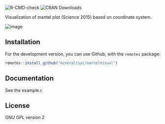 ![R-CMD-check](https://github.com/mantelVisual/mantelVisual/workflows/R-CMD-check/badge.svg)
![CRAN Downloads](https://cranlogs.r-pkg.org/badges/mantelVisual)

Visualization of mantel plot (Science 2015) based on coordinate system.

![image](https://github.com/mineraltsai/mantelVisual/edit/master/science2015.png) 

## Installation

For the development version, you can use Github, with the `remotes`
package:

```r
remotes::install_github("mineraltsai/mantelVisual")
```

## Documentation

See the example.r.


## License

GNU GPL version 2
